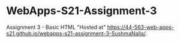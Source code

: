# WebApps-S21-Assignment-3
Assignment 3 - Basic HTML
"Hosted at" https://44-563-web-apps-s21.github.io/webapps-s21-assignment-3-SushmaNalla/.